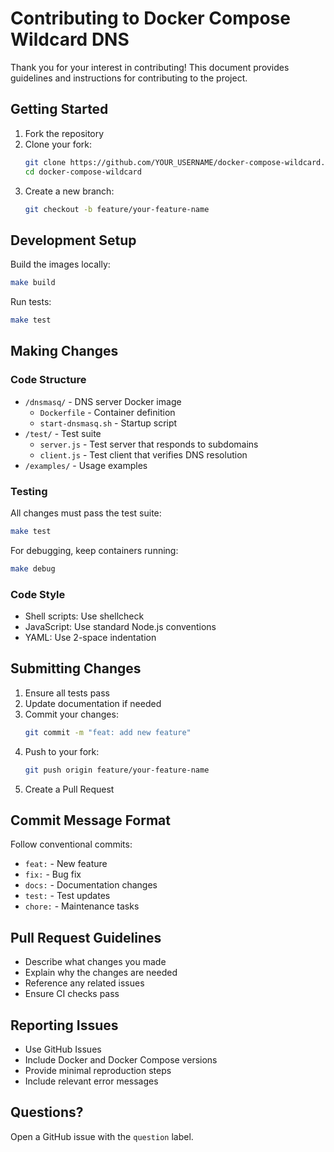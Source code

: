 # Contributing to Docker Compose Wildcard DNS

Thank you for your interest in contributing! This document provides guidelines and instructions for contributing to the project.

## Getting Started

1. Fork the repository
2. Clone your fork:
   ```bash
   git clone https://github.com/YOUR_USERNAME/docker-compose-wildcard.git
   cd docker-compose-wildcard
   ```
3. Create a new branch:
   ```bash
   git checkout -b feature/your-feature-name
   ```

## Development Setup

Build the images locally:
```bash
make build
```

Run tests:
```bash
make test
```

## Making Changes

### Code Structure

- `/dnsmasq/` - DNS server Docker image
  - `Dockerfile` - Container definition
  - `start-dnsmasq.sh` - Startup script
- `/test/` - Test suite
  - `server.js` - Test server that responds to subdomains
  - `client.js` - Test client that verifies DNS resolution
- `/examples/` - Usage examples

### Testing

All changes must pass the test suite:
```bash
make test
```

For debugging, keep containers running:
```bash
make debug
```

### Code Style

- Shell scripts: Use shellcheck
- JavaScript: Use standard Node.js conventions
- YAML: Use 2-space indentation

## Submitting Changes

1. Ensure all tests pass
2. Update documentation if needed
3. Commit your changes:
   ```bash
   git commit -m "feat: add new feature"
   ```
4. Push to your fork:
   ```bash
   git push origin feature/your-feature-name
   ```
5. Create a Pull Request

## Commit Message Format

Follow conventional commits:
- `feat:` - New feature
- `fix:` - Bug fix
- `docs:` - Documentation changes
- `test:` - Test updates
- `chore:` - Maintenance tasks

## Pull Request Guidelines

- Describe what changes you made
- Explain why the changes are needed
- Reference any related issues
- Ensure CI checks pass

## Reporting Issues

- Use GitHub Issues
- Include Docker and Docker Compose versions
- Provide minimal reproduction steps
- Include relevant error messages

## Questions?

Open a GitHub issue with the `question` label.